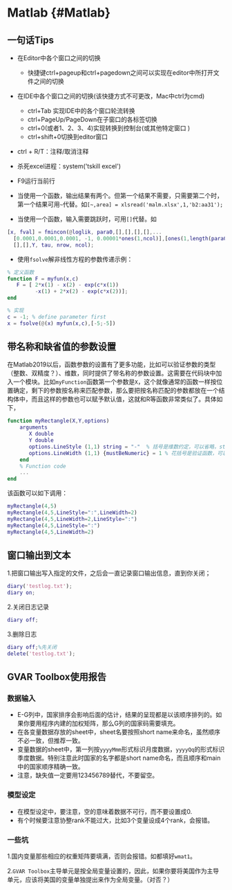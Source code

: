 

# Matlab {#Matlab}
## 一句话Tips
- 在Editor中各个窗口之间的切换 
  - 快捷键ctrl+pageup和ctrl+pagedown之间可以实现在editor中所打开文件之间的切换
- 在IDE中各个窗口之间的切换(该快捷方式不可更改，Mac中ctrl为cmd) 
  - ctrl+Tab 实现IDE中的各个窗口轮流转换
  - ctrl+PageUp/PageDown在子窗口的各标签切换
  - ctrl+0(或者1、2、3、4)实现转换到控制台(或其他特定窗口 )
  - ctrl+shift+0切换到editor窗口

- ctrl + R/T：注释/取消注释
- 杀死excel进程：system('tskill excel')
- F9运行当前行
- 当使用一个函数，输出结果有两个。但第一个结果不需要，只需要第二个时，第一个结果可用`~`代替。如`[~,area] = xlsread('malm.xlsx',1,'b2:aa31');`
- 当使用一个函数，输入需要跳跃时，可用`[]`代替。如
```matlab
[x, fval] = fmincon(@loglik, para0,[],[],[],[],...
  [0.0001,0.0001,0.0001, -1, 0.00001*ones(1,ncol)],[ones(1,length(para0))],...
  [],[],Y, tau, nrow, ncol);
```
- 使用`fsolve`解非线性方程的参数传递示例：
```matlab
% 定义函数
function F = myfun(x,c)
   F = [ 2*x(1) - x(2) - exp(c*x(1))
         -x(1) + 2*x(2) - exp(c*x(2))];
end

% 实现
c = -1; % define parameter first
x = fsolve(@(x) myfun(x,c),[-5;-5])

```

## 带名称和缺省值的参数设置

在Matlab2019以后，函数参数的设置有了更多功能，比如可以验证参数的类型（整数、双精度？）、维数，同时提供了带名称的参数设置。这需要在代码块中加入一个模块。比如`myFunction`函数第一个参数是`X`，这个就像通常的函数一样按位置确定，剩下的参数按名称来匹配参数，那么要把按名称匹配的参数都放在一个结构体中，而且这样的参数也可以赋予默认值，这就和R等函数非常类似了。具体如下，

```matlab
function myRectangle(X,Y,options)
    arguments
       X double
       Y double
       options.LineStyle (1,1) string = "-"  % 括号是维数约定，可以省略，string是类型约定，可以省略
       options.LineWidth (1,1) {mustBeNumeric} = 1 % 花括号是验证函数，可以省略
    end
    % Function code
    ...
end
```

该函数可以如下调用：
```matlab
myRectangle(4,5)
myRectangle(4,5,LineStyle=":",LineWidth=2)
myRectangle(4,5,LineWidth=2,LineStyle=":")
myRectangle(4,5,LineStyle=":")
myRectangle(4,5,LineWidth=2)
```


## 窗口输出到文本

  1.把窗口输出写入指定的文件，之后会一直记录窗口输出信息，直到你关闭；
```matlab
diary('testlog.txt');
diary on;
```
  2.关闭日志记录
```matlab
diary off;
```
  3.删除日志
```matlab
diary off;%先关闭
delete('testlog.txt');
```

## GVAR Toolbox使用报告
### 数据输入
- E-G列中，国家排序会影响后面的估计，结果的呈现都是以该顺序排列的。如果你要用程序内建的加权矩阵，那么G列的国家码需要填充。
- 在各变量数据存放的sheet中，sheet名要按照short name来命名，虽然顺序不必一致，但推荐一致。
- 变量数据的sheet中，第一列按`yyyyMmm`形式标识月度数据，`yyyyQq`的形式标识季度数据。特别注意此时国家的名字都是short name命名，而且顺序和main中的国家顺序精确一致。
- 注意，缺失值一定要用123456789替代，不要留空。

### 模型设定
- 在模型设定中，要注意，空的意味着数据不可行，而不要设置成0.
- 有个时候要注意协整rank不能过大，比如3个变量设成4个rank，会报错。

### 一些坑
1.国内变量那些相应的权重矩阵要填满，否则会报错。如都填好`wmat1`。

2.`GVAR Toolbox`主导单元是按全局变量设置的，因此，如果你要将美国作为主导单元，应该将美国的变量单独提出来作为全局变量。（对否？）
